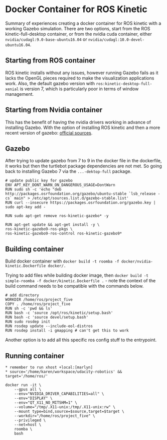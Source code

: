 # Docker Container for ROS Kinetic

Summary of experiences creating a docker container for ROS kinetic with a working Gazebo simulation.  There are two options, start from the ROS kinetic-full-desktop container, or from the nvidia cuda container, either `nvidia/cudagl:9.0-base-ubuntu16.04` or `nvidia/cudagl:10.0-devel-ubuntu16.04`.

## Starting from ROS container
ROS kinetic installs without any issues, however running Gazebo fails as it lacks
the OpenGL pieces required to make the visualization applications work. Also, the default gazebo version with `ros:kinetic-desktop-full-xenial` is version 7, which is particularly poor in terms of window management.

## Starting from Nvidia container
This has the benefit of having the nvidia drivers working in advance of installing Gazebo.  With the option of installing ROS kinetic and then a more recent version of gazebo: [official sources](http://gazebosim.org/tutorials?cat=install&tut=install_ubuntu&ver=7.0).

## Gazebo
After trying to update gazebo from 7 to 9 in the docker file in the dockerfile, it works but then the turtlebot package dependencies are not met.  So going back to installing Gazebo 7 via the `...-dektop-full` package.
``` 
# update public key for gazebo
ENV APT_KEY_DONT_WARN_ON_DANGEROUS_USAGE=DontWarn 
RUN sudo sh -c 'echo "deb http://packages.osrfoundation.org/gazebo/ubuntu-stable `lsb_release -cs` main" > /etc/apt/sources.list.d/gazebo-stable.list'
RUN curl --insecure https://packages.osrfoundation.org/gazebo.key | sudo apt-key add -

RUN sudo apt-get remove ros-kinetic-gazebo* -y

RUN apt-get update && apt-get install -y \
ros-kinetic-gazebo9-ros-pkgs \
ros-kinetic-gazebo9-ros-control ros-kinetic-gazebo9* 

```
## Building container
Build docker container with 
`docker build -t roomba -f docker/nvidia-kinetic.Dockerfile docker/.`

Trying to add files while building docker image, then `docker build -t simple-roomba -f docker/kinetic.Dockerfile .` - note the context of the build command needs to be compatible with the commands below.
```
# add directory
WORKDIR /home/ros/project_five
COPY . /home/ros/project_five
RUN sh -c 'pwd && ls'
RUN bash -c 'source /opt/ros/kinetic/setup.bash'
RUN bash -c 'source devel/setup.bash'
RUN sudo rosdep init
RUN rosdep update --include-eol-distros
RUN rosdep install -i gmapping # can't get this to work
```

Another option is to add all this specific ros config stuff to the entrypoint.

## Running container

    * remember to run xhost +local:[marlyn]
    * source='/home/karen/workspace/udacity-robotics' && target='/home/ros/'

```
docker run -it \
    --gpus all \
    --env="NVIDIA_DRIVER_CAPABILITIES=all" \
    --env="DISPLAY" \
    --env="QT_X11_NO_MITSHM=1" \
    --volume="/tmp/.X11-unix:/tmp/.X11-unix:rw" \
    --mount type=bind,source=$source,target=$target \
    --workdir="/home/ros/project_five" \
    --privileged \
    --net=host \
    roomba \
    bash
```

## 
